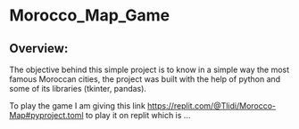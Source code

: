 # Morocco_Map_Game
## Overview:
The objective behind this simple project is to know in a simple way the most famous Moroccan cities, the project was built with the help of python and some of its libraries (tkinter, pandas).

To play the game I am giving this link https://replit.com/@Tlidi/Morocco-Map#pyproject.toml to play it on replit which is ...
